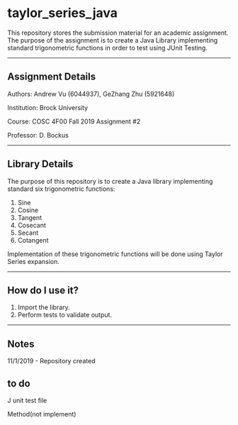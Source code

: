 # taylor_series_java
This repository stores the submission material for an academic assignment. The purpose of the assignment is to create a Java Library implementing standard trigonometric functions in order to test using JUnit Testing.

----

## Assignment Details
Authors: Andrew Vu (6044937), GeZhang Zhu (5921648)

Institution: Brock University

Course: COSC 4F00 Fall 2019 Assignment #2

Professor: D. Bockus

----

## Library Details
The purpose of this repository is to create a Java library implementing standard six trigonometric functions:
1. Sine
2. Cosine
3. Tangent
4. Cosecant
5. Secant
6. Cotangent

Implementation of these trigonometric functions will be done using Taylor Series expansion.

----

## How do I use it?

1. Import the library.
2. Perform tests to validate output.

----

## Notes

11/1/2019 - Repository created

## to do
J unit test file

Method(not implement)
